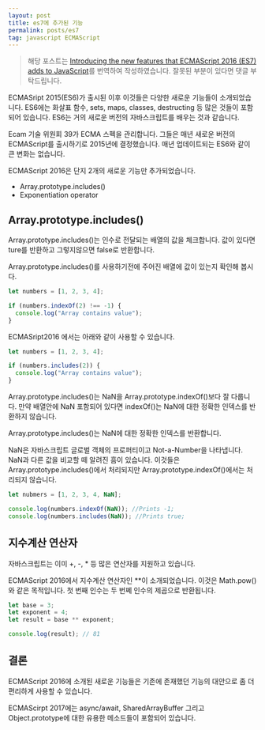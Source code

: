 ```yaml
---
layout: post
title: es7에 추가된 기능
permalink: posts/es7
tag: javascript ECMAScript
---
```


> 해당 포스트는 [Introducing the new features that ECMAScript 2016 (ES7) adds to JavaScript](https://medium.freecodecamp.org/ecmascript-2016-es7-features-86903c5cab70)를 번역하여 작성하였습니다. 잘못된 부분이 있다면 댓글 부탁드립니다.

ECMASript 2015(ES6)가 출시된 이후 이것들은 다양한 새로운 기능들이 소개되었습니다. ES6에는 화살표 함수, sets, maps, classes, destructing 등 많은 것들이 포함되어 있습니다. ES6는 거의 새로운 버전의 자바스크립트를 배우는 것과 같습니다.

Ecam 기술 위원회 39가 ECMA 스펙을 관리합니다. 그들은 매년 새로운 버전의 ECMAScript를 출시하기로 2015년에 결정했습니다. 매년 업데이트되는 ES6와 같이 큰 변화는 없습니다.

ECMAScript 2016은 단지 2개의 새로운 기능만 추가되었습니다.

- Array.prototype.includes()
- Exponentiation operator

## Array.prototype.includes()

Array.prototype.includes()는 인수로 전달되는 배열의 값을 체크합니다. 값이 있다면 ture를 반환하고 그렇지않으면 false로 반환합니다.

Array.prototype.includes()를 사용하기전에 주어진 배열에 값이 있는지 확인해 봅시다.

```javascript
let numbers = [1, 2, 3, 4];

if (numbers.indexOf(2) !== -1) {
  console.log("Array contains value");
}
```

ECMASript2016 에서는 아래와 같이 사용할 수 있습니다.

```javascript
let numbers = [1, 2, 3, 4];

if (numbers.includes(2)) {
  console.log("Array contains value");
}
```

Array.prototype.includes()는 NaN을 Array.prototype.indexOf()보다 잘 다룹니다. 만약 배열안에 NaN 포함되어 있다면 indexOf()는 NaN에 대한 정확한 인덱스를 반환하지 않습니다.

Array.prototype.includes()는 NaN에 대한 정확한 인덱스를 반환합니다.

NaN은 자바스크립트 글로벌 객체의 프로퍼티이고 Not-a-Number을 나타냅니다. NaN과 다른 값을 비교할 떼 알려진 흠이 있습니다. 이것들은 Array.prototype.includes()에서 처리되지만 Array.prototype.indexOf()에서는 처리되지 않습니다.

```javascript
let nubmers = [1, 2, 3, 4, NaN];

console.log(numbers.indexOf(NaN)); //Prints -1;
console.log(numbers.includes(NaN)); //Prints true;
```

## 지수계산 연산자

자바스크립트는 이미 +, -, \* 등 많은 연산자를 지원하고 있습니다.

ECMAScript 2016에서 지수계산 연산자인 \*\*이 소개되었습니다.
이것은 Math.pow()와 같은 목적입니다. 첫 번째 인수는 두 번쩨 인수의 제곱으로 반환됩니다.

```javascript
let base = 3;
let exponent = 4;
let result = base ** exponent;

console.log(result); // 81
```

## 결론

ECMAScript 2016에 소개된 새로운 기능들은 기존에 존재했던 기능의 대안으로 좀 더 편리하게 사용할 수 있습니다.

ECMAScirpt 2017에는 async/await, SharedArrayBuffer 그리고 Object.prototype에 대한 유용한 메소드들이 포함되어 있습니다.
